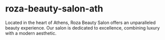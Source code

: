 # roza-beauty-salon-ath
Located in the heart of Athens, Roza Beauty Salon offers an unparalleled beauty experience. Our salon is dedicated to excellence, combining luxury with a modern aesthetic.
